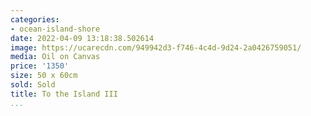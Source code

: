 ```yaml
---
categories:
- ocean-island-shore
date: 2022-04-09 13:18:38.502614
image: https://ucarecdn.com/949942d3-f746-4c4d-9d24-2a0426759051/
media: Oil on Canvas
price: '1350'
size: 50 x 60cm
sold: Sold
title: To the Island III
...
```

